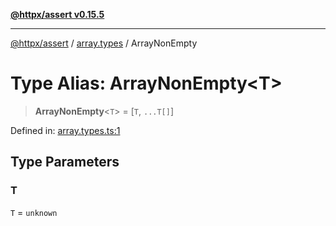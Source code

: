 [**@httpx/assert v0.15.5**](../../README.md)

***

[@httpx/assert](../../README.md) / [array.types](../README.md) / ArrayNonEmpty

# Type Alias: ArrayNonEmpty\<T\>

> **ArrayNonEmpty**\<`T`\> = \[`T`, `...T[]`\]

Defined in: [array.types.ts:1](https://github.com/belgattitude/httpx/blob/7903e9ebf18607df55b9a2972c85cfc54f82587a/packages/assert/src/array.types.ts#L1)

## Type Parameters

### T

`T` = `unknown`
